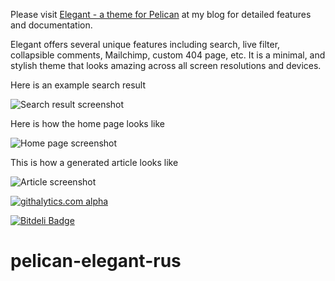 Please visit [Elegant - a theme for Pelican](http://oncrashreboot.com/pelican-elegant) at my blog for detailed features and documentation.

Elegant offers several unique features including search, live filter, collapsible comments, Mailchimp, custom 404 page, etc. It is a minimal, and stylish theme that looks amazing across all screen resolutions and devices.  

Here is an example search result

![Search result screenshot](https://raw.github.com/talha131/pelican-elegant/master/search-result-screenshot.png)

Here is how the home page looks like

![Home page screenshot](https://raw.github.com/talha131/pelican-elegant/master/home-page-screenshot.png)

This is how a generated article looks like

![Article screenshot](https://raw.github.com/talha131/pelican-elegant/master/article-screenshot.png)

[![githalytics.com alpha](https://cruel-carlota.pagodabox.com/c71132a529c1c5d7eb8dc5ea4825a851 "githalytics.com")](http://githalytics.com/talha131/pelican-elegant)

[![Bitdeli Badge](https://d2weczhvl823v0.cloudfront.net/talha131/pelican-elegant/trend.png)](https://bitdeli.com/free "Bitdeli Badge")
# pelican-elegant-rus
